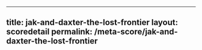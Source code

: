 ---
        
title: jak-and-daxter-the-lost-frontier
layout: scoredetail
permalink: /meta-score/jak-and-daxter-the-lost-frontier
---